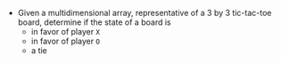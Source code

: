 * Given a multidimensional array, representative of a 3 by 3 tic-tac-toe board, determine if the state of a board is
	* in favor of player `X`
	* in favor of player `O`
	* a tie